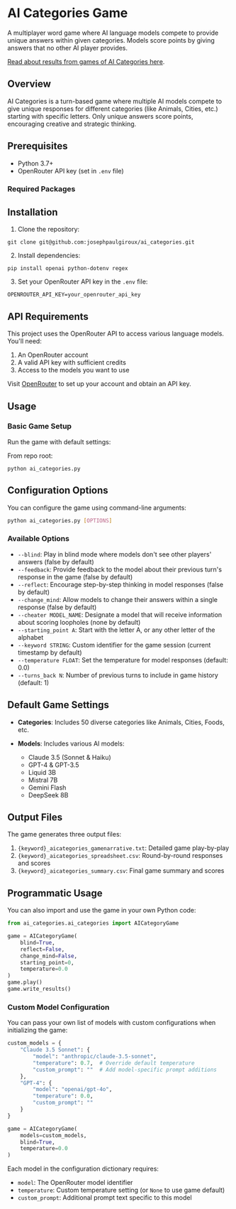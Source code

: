 # AI Categories Game

A multiplayer word game where AI language models compete to provide unique answers within given categories. Models score points by giving answers that no other AI player provides.

[Read about results from games of AI Categories here](https://artificialcreativity.substack.com/p/a-creativity-test-for-ai-part-1).

## Overview

AI Categories is a turn-based game where multiple AI models compete to give unique responses for different categories (like Animals, Cities, etc.) starting with specific letters. Only unique answers score points, encouraging creative and strategic thinking.

## Prerequisites

- Python 3.7+
- OpenRouter API key (set in `.env` file)

### Required Packages


## Installation

1. Clone the repository:

```
git clone git@github.com:josephpaulgiroux/ai_categories.git
```

2. Install dependencies:

```
pip install openai python-dotenv regex
```

3. Set your OpenRouter API key in the `.env` file:

```
OPENROUTER_API_KEY=your_openrouter_api_key
``` 


## API Requirements

This project uses the OpenRouter API to access various language models. You'll need:
1. An OpenRouter account
2. A valid API key with sufficient credits
3. Access to the models you want to use

Visit [OpenRouter](https://openrouter.ai/) to set up your account and obtain an API key.


## Usage

### Basic Game Setup

Run the game with default settings:

From repo root:
```
python ai_categories.py
```

## Configuration Options

You can configure the game using command-line arguments:

```bash
python ai_categories.py [OPTIONS]
```

### Available Options

- `--blind`: Play in blind mode where models don't see other players' answers (false by default)
- `--feedback`: Provide feedback to the model about their previous turn's response in the game (false by default)
- `--reflect`: Encourage step-by-step thinking in model responses (false by default)
- `--change_mind`: Allow models to change their answers within a single response (false by default)
- `--cheater MODEL_NAME`: Designate a model that will receive information about scoring loopholes (none by default)
- `--starting_point A`: Start with the letter A, or any other letter of the alphabet
- `--keyword STRING`: Custom identifier for the game session (current timestamp by default)
- `--temperature FLOAT`: Set the temperature for model responses (default: 0.0)
- `--turns_back N`: Number of previous turns to include in game history (default: 1)

## Default Game Settings

- **Categories**: Includes 50 diverse categories like Animals, Cities, Foods, etc.

- **Models**: Includes various AI models:
  - Claude 3.5 (Sonnet & Haiku)
  - GPT-4 & GPT-3.5
  - Liquid 3B
  - Mistral 7B
  - Gemini Flash
  - DeepSeek 8B

## Output Files

The game generates three output files:
1. `{keyword}_aicategories_gamenarrative.txt`: Detailed game play-by-play
2. `{keyword}_aicategories_spreadsheet.csv`: Round-by-round responses and scores
3. `{keyword}_aicategories_summary.csv`: Final game summary and scores

## Programmatic Usage

You can also import and use the game in your own Python code:

```python
from ai_categories.ai_categories import AICategoryGame

game = AICategoryGame(
    blind=True,
    reflect=False,
    change_mind=False,
    starting_point=0,
    temperature=0.0
)
game.play()
game.write_results()
```



### Custom Model Configuration

You can pass your own list of models with custom configurations when initializing the game:

```python
custom_models = {
    "Claude 3.5 Sonnet": {
        "model": "anthropic/claude-3.5-sonnet",
        "temperature": 0.7,  # Override default temperature
        "custom_prompt": ""  # Add model-specific prompt additions
    },
    "GPT-4": {
        "model": "openai/gpt-4o",
        "temperature": 0.0,
        "custom_prompt": ""
    }
}

game = AICategoryGame(
    models=custom_models,
    blind=True,
    temperature=0.0
)
```

Each model in the configuration dictionary requires:
- `model`: The OpenRouter model identifier
- `temperature`: Custom temperature setting (or `None` to use game default)
- `custom_prompt`: Additional prompt text specific to this model

